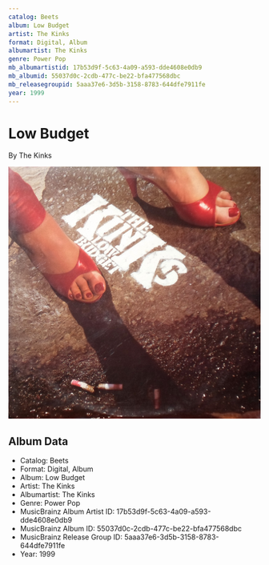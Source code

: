 ```yaml
---
catalog: Beets
album: Low Budget
artist: The Kinks
format: Digital, Album
albumartist: The Kinks
genre: Power Pop
mb_albumartistid: 17b53d9f-5c63-4a09-a593-dde4608e0db9
mb_albumid: 55037d0c-2cdb-477c-be22-bfa477568dbc
mb_releasegroupid: 5aaa37e6-3d5b-3158-8783-644dfe7911fe
year: 1999
---
```


# Low Budget

By The Kinks

![](../../assets/beetscovers/The_Kinks-Low_Budget.jpg)

## Album Data

- Catalog: Beets
- Format: Digital, Album
- Album: Low Budget
- Artist: The Kinks
- Albumartist: The Kinks
- Genre: Power Pop
- MusicBrainz Album Artist ID: 17b53d9f-5c63-4a09-a593-dde4608e0db9
- MusicBrainz Album ID: 55037d0c-2cdb-477c-be22-bfa477568dbc
- MusicBrainz Release Group ID: 5aaa37e6-3d5b-3158-8783-644dfe7911fe
- Year: 1999

